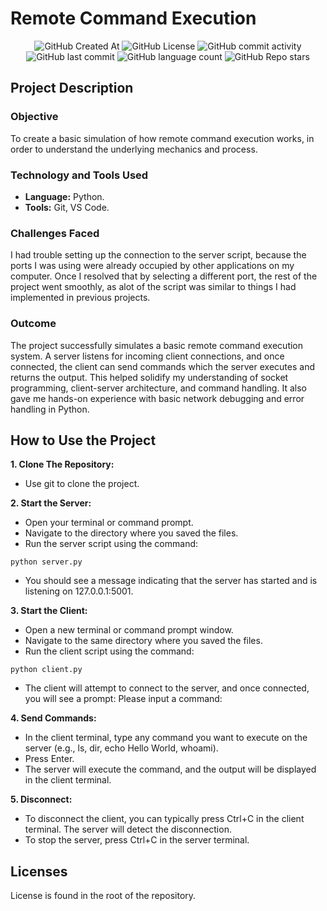 # Remote Command Execution

<div align="center">

<img alt="GitHub Created At" src="https://img.shields.io/github/created-at/KieranPritchard/Remote-Command-Execution">

<img alt="GitHub License" src="https://img.shields.io/github/license/KieranPritchard/Remote-Command-Execution">

<img alt="GitHub commit activity" src="https://img.shields.io/github/commit-activity/t/KieranPritchard/Remote-Command-Execution">

<img alt="GitHub last commit" src="https://img.shields.io/github/last-commit/KieranPritchard/Remote-Command-Execution">

<img alt="GitHub language count" src="https://img.shields.io/github/languages/count/KieranPritchard/Remote-Command-Execution">

<img alt="GitHub Repo stars" src="https://img.shields.io/github/stars/KieranPritchard/Remote-Command-Execution">

</div>

## Project Description

### Objective

To create a basic simulation of how remote command execution works, in order to understand the underlying mechanics and process.

### Technology and Tools Used

* **Language:** Python.
* **Tools:** Git, VS Code.

### Challenges Faced

I had trouble setting up the connection to the server script, because the ports I was using were already occupied by other applications on my computer. 
Once I resolved that by selecting a different port, the rest of the project went smoothly, as alot of the script was similar to things I had implemented in previous projects.

### Outcome

The project successfully simulates a basic remote command execution system. 
A server listens for incoming client connections, and once connected, the client can send commands which the server executes and returns the output. 
This helped solidify my understanding of socket programming, client-server architecture, and command handling. 
It also gave me hands-on experience with basic network debugging and error handling in Python.

## How to Use the Project

**1. Clone The Repository:**

* Use git to clone the project.

**2. Start the Server:**

* Open your terminal or command prompt.
* Navigate to the directory where you saved the files.
* Run the server script using the command:

```python server.py```

* You should see a message indicating that the server has started and is listening on 127.0.0.1:5001.

**3. Start the Client:**

* Open a new terminal or command prompt window.
* Navigate to the same directory where you saved the files.
* Run the client script using the command:
```
python client.py
```
* The client will attempt to connect to the server, and once connected, you will see a prompt: Please input a command: 

**4. Send Commands:**

* In the client terminal, type any command you want to execute on the server (e.g., ls, dir, echo Hello World, whoami).
* Press Enter.
* The server will execute the command, and the output will be displayed in the client terminal.

**5. Disconnect:**

* To disconnect the client, you can typically press Ctrl+C in the client terminal. The server will detect the disconnection.
* To stop the server, press Ctrl+C in the server terminal.


## Licenses
License is found in the root of the repository.
